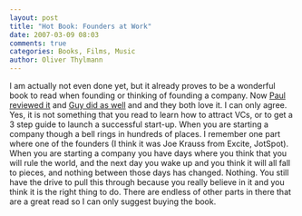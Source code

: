 ```yaml
---
layout: post
title: "Hot Book: Founders at Work"
date: 2007-03-09 08:03
comments: true
categories: Books, Films, Music
author: Oliver Thylmann
---
```







I am actually not even done yet, but it already proves to be a wonderful book to read when founding or thinking of founding a company. Now [Paul reviewed it](http://paul.kedrosky.com/archives/2007/02/25/the_best_book_f.html) and [Guy did as well](http://blog.guykawasaki.com/2007/03/founders_at_wor.html) and and they both love it. I can only agree. Yes, it is not something that you read to learn how to attract VCs, or to get a 3 step guide to launch a successful start-up. When you are starting a company though a bell rings in hundreds of places. I remember one part where one of the founders (I think it was Joe Krauss from Excite, JotSpot). When you are starting a company you have days where you think that you will rule the world, and the next day you wake up and you think it will all fall to pieces, and nothing between those days has changed. Nothing. You still have the drive to pull this through because you really believe in it and you think it is the right thing to do. There are endless of other parts in there that are a great read so I can only suggest buying the book.


